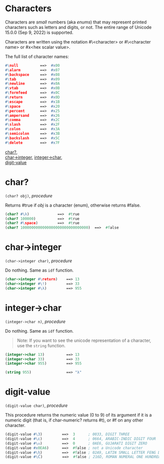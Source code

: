 Characters
==========

Characters are *small* numbers (aka *enums*) that may represent printed characters such as letters and digits, or not. The entire range of Unicode 15.0.0 (Sep 9, 2022) is supported.

Characters are written using the notation #\\<character\> or #\\<character name\> or #x\<hex scalar value\>.

The full list of character names:
```scheme
#\null          ==>  #x00
#\alarm         ==>  #x07
#\backspace     ==>  #x08
#\tab           ==>  #x09
#\newline       ==>  #x0A
#\vtab          ==>  #x0B
#\formfeed      ==>  #x0C
#\return        ==>  #x0D
#\escape        ==>  #x1B
#\space         ==>  #x20
#\percent       ==>  #x25
#\ampersand     ==>  #x26
#\comma         ==>  #x2C
#\slash         ==>  #x2F
#\colon         ==>  #x3A
#\semicolon     ==>  #x3B
#\backslash     ==>  #x5C
#\delete        ==>  #x7F
```

[char?](#char),  
[char->integer](#char-integer), [integer->char](#integer-char),  
[digit-value](#digit-value)

# char?
`(char? obj)`, *procedure*

Returns #true if *obj* is a character (enum), otherwise returns #false.

```scheme
(char? #\λ)             ==>  #true
(char? 100000)          ==>  #true
(char? #\space)         ==>  #true
(char? 1000000000000000000000000000000)  ==>  #false
```

# char->integer
`(char->integer char)`, *procedure*

Do nothing. Same as `idf` function.

```scheme
(char->integer #\return)    ==> 13
(char->integer #\!)         ==> 33
(char->integer #\λ)         ==> 955
```

# integer->char
`(integer->char n)`, *procedure*

Do nothing. Same as `idf` function.

> Note: If you want to see the unicode representation of a character, use the `string` function.
```scheme
(integer->char 13)          ==> 13
(integer->char 33)          ==> 33
(integer->char 955)         ==> 955

(string 955)                ==> "λ"
```

# digit-value
`(digit-value char)`, *procedure*

This procedure returns the numeric value (0 to 9) of its argument if it is a numeric digit (that is, if char-numeric?
returns #t), or #f on any other character.

```scheme
(digit-value #\3)         ==>  3      ; 0033, DIGIT THREE
(digit-value #\٤)         ==>  4      ; 0664, ARABIC-INDIC DIGIT FOUR
(digit-value #\૦)         ==>  0      ; 0AE6, GUJARATI DIGIT ZERO
(digit-value #x0EA6)      ==>  #false ; not a Unicode character
(digit-value #\ʩ)         ==>  #false ; 02A9, LATIN SMALL LETTER FENG DIGRAPH
(digit-value #\Ⅽ)         ==>  #false ; 216D, ROMAN NUMERAL ONE HUNDRED
```

<!-- # char=?
char=?
char<?
char>?
char<=?
char>=?

char-ci=?
char-ci<?
char-ci>?
char-ci<=?
char-ci>=? -->

<!-- (char-alphabetic? char) char library procedure
(char-numeric? char) char library procedure
(char-whitespace? char) char library procedure
(char-upper-case? letter) char library procedure
(char-lower-case? letter) char library procedure -->

<!-- (char-upcase char) char library procedure
(char-downcase char) char library procedure
(char-foldcase char) char library procedure -->

<!-- Note that many Unicode lowercase characters do not have
uppercase equivalents. -->

